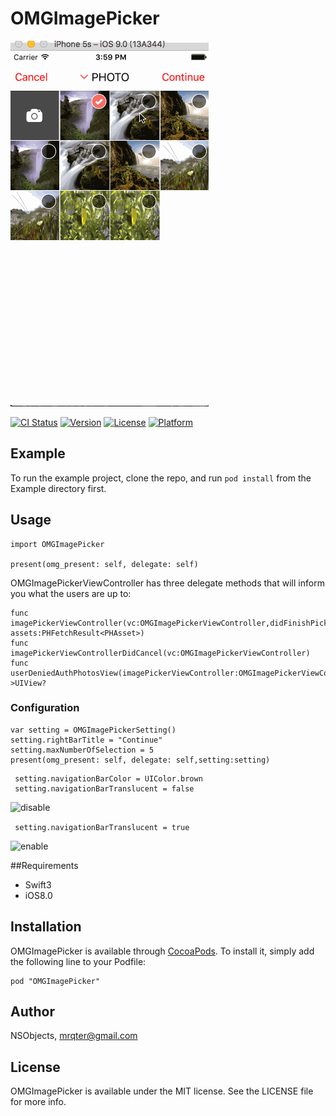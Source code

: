 # OMGImagePicker
![ImagePickerView](https://github.com/NSObjects/OMGImagePicker/blob/master/Document/Demo.gif)

[![CI Status][image-1]][2]
[![Version][image-2]][3]
[![License][image-3]][4]
[![Platform][image-4]][5]

## Example
To run the example project, clone the repo, and run `pod install` from the Example directory first.

## Usage
```
import OMGImagePicker

present(omg_present: self, delegate: self)
```

OMGImagePickerViewController  has three delegate methods that will inform you what the users are up to:
```     
func imagePickerViewController(vc:OMGImagePickerViewController,didFinishPickingWith assets:PHFetchResult<PHAsset>)
func imagePickerViewControllerDidCancel(vc:OMGImagePickerViewController)
func userDeniedAuthPhotosView(imagePickerViewController:OMGImagePickerViewController)->UIView?
```

### Configuration
```
var setting = OMGImagePickerSetting()
setting.rightBarTitle = "Continue"
setting.maxNumberOfSelection = 5
present(omg_present: self, delegate: self,setting:setting)
```

```
 setting.navigationBarColor = UIColor.brown
 setting.navigationBarTranslucent = false
```
![disable](http://linblog.oss-cn-hangzhou.aliyuncs.com/lALOla_8H2fNAeE_481_103.png_620x10000q90g.jpg)

` setting.navigationBarTranslucent = true`

![enable](http://linblog.oss-cn-hangzhou.aliyuncs.com/lALOla_83GLNAfA_496_98.png_620x10000q90g.jpg)

##Requirements
* Swift3
* iOS8.0

## Installation

OMGImagePicker is available through [CocoaPods][6]. To install
it, simply add the following line to your Podfile:


	pod "OMGImagePicker"


## Author

NSObjects, mrqter@gmail.com

## License

OMGImagePicker is available under the MIT license. See the LICENSE file for more info.

[2]:	https://travis-ci.org/NSObjects/OMGImagePicker
[3]:	http://cocoapods.org/pods/OMGImagePicker
[4]:	http://cocoapods.org/pods/OMGImagePicker
[5]:	http://cocoapods.org/pods/OMGImagePicker
[6]:	http://cocoapods.org

[image-1]:	http://img.shields.io/travis/NSObjects/OMGImagePicker.svg?style=flat
[image-2]:	https://img.shields.io/cocoapods/v/OMGImagePicker.svg?style=flat
[image-3]:	https://img.shields.io/cocoapods/l/OMGImagePicker.svg?style=flat
[image-4]:	https://img.shields.io/cocoapods/p/OMGImagePicker.svg?style=flat



